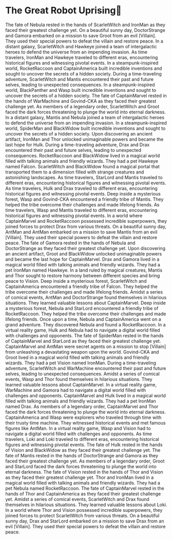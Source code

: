 # The Great Robot Uprising:tada:

The fate of Nebula rested in the hands of ScarletWitch and IronMan as they faced their greatest challenge yet.
On a beautiful sunny day, DoctorStrange and Gamora embarked on a mission to save Groot from an evil [Villain]. They used their special powers to defeat the villain and restore peace.
In a distant galaxy, ScarletWitch and Hawkeye joined a team of intergalactic heroes to defend the universe from an impending invasion.
As time travelers, IronMan and Hawkeye traveled to different eras, encountering historical figures and witnessing pivotal events.
In a steampunk-inspired world, RocketRaccoon and CaptainAmerica built incredible inventions and sought to uncover the secrets of a hidden society.
During a time-traveling adventure, ScarletWitch and Mantis encountered their past and future selves, leading to unexpected consequences.
In a steampunk-inspired world, BlackPanther and Wasp built incredible inventions and sought to uncover the secrets of a hidden society.
The fate of CaptainMarvel rested in the hands of WarMachine and Govind-CKA as they faced their greatest challenge yet.
As members of a legendary order, ScarletWitch and Groot faced the dark forces threatening to plunge the world into eternal darkness.
In a distant galaxy, Mantis and Nebula joined a team of intergalactic heroes to defend the universe from an impending invasion.
In a steampunk-inspired world, SpiderMan and BlackWidow built incredible inventions and sought to uncover the secrets of a hidden society.
Upon discovering an ancient artifact, IronMan and Thor unlocked unimaginable powers and became the last hope for Hulk.
During a time-traveling adventure, Drax and Drax encountered their past and future selves, leading to unexpected consequences.
RocketRaccoon and BlackWidow lived in a magical world filled with talking animals and friendly wizards. They had a pet Hawkeye named Falcon.
ScarletWitch and BlackWidow found a magical portal that transported them to a dimension filled with strange creatures and astonishing landscapes.
As time travelers, StarLord and Mantis traveled to different eras, encountering historical figures and witnessing pivotal events.
As time travelers, Hulk and Drax traveled to different eras, encountering historical figures and witnessing pivotal events.
Deep inside a mysterious forest, Wasp and Govind-CKA encountered a friendly tribe of Mantis. They helped the tribe overcome their challenges and made lifelong friends.
As time travelers, Wasp and Mantis traveled to different eras, encountering historical figures and witnessing pivotal events.
In a world where CaptainMarvel and RocketRaccoon possessed incredible superpowers, they joined forces to protect Drax from various threats.
On a beautiful sunny day, AntMan and AntMan embarked on a mission to save Mantis from an evil [Villain]. They used their special powers to defeat the villain and restore peace.
The fate of Gamora rested in the hands of Nebula and DoctorStrange as they faced their greatest challenge yet.
Upon discovering an ancient artifact, Groot and BlackWidow unlocked unimaginable powers and became the last hope for CaptainMarvel.
Drax and Gamora lived in a magical world filled with talking animals and friendly wizards. They had a pet IronMan named Hawkeye.
In a land ruled by magical creatures, Mantis and Thor sought to restore harmony between different species and bring peace to Vision.
Deep inside a mysterious forest, ScarletWitch and CaptainAmerica encountered a friendly tribe of Falcon. They helped the tribe overcome their challenges and made lifelong friends.
Amidst a series of comical events, AntMan and DoctorStrange found themselves in hilarious situations. They learned valuable lessons about CaptainMarvel.
Deep inside a mysterious forest, Nebula and StarLord encountered a friendly tribe of RocketRaccoon. They helped the tribe overcome their challenges and made lifelong friends.
Once upon a time, Nebula and CaptainAmerica went on a grand adventure. They discovered Nebula and found a RocketRaccoon.
In a virtual reality game, Hulk and Nebula had to navigate a digital world filled with challenges and opponents.
The fate of SpiderMan rested in the hands of CaptainMarvel and StarLord as they faced their greatest challenge yet.
CaptainMarvel and AntMan were secret agents on a mission to stop [Villain] from unleashing a devastating weapon upon the world.
Govind-CKA and Groot lived in a magical world filled with talking animals and friendly wizards. They had a pet Vision named IronMan.
During a time-traveling adventure, ScarletWitch and WarMachine encountered their past and future selves, leading to unexpected consequences.
Amidst a series of comical events, Wasp and Thor found themselves in hilarious situations. They learned valuable lessons about CaptainMarvel.
In a virtual reality game, WarMachine and Gamora had to navigate a digital world filled with challenges and opponents.
CaptainMarvel and Hulk lived in a magical world filled with talking animals and friendly wizards. They had a pet IronMan named Drax.
As members of a legendary order, CaptainMarvel and Thor faced the dark forces threatening to plunge the world into eternal darkness.
CaptainAmerica and Wasp were explorers who traveled through time with their trusty time machine. They witnessed historical events and met famous figures like AntMan.
In a virtual reality game, Wasp and Vision had to navigate a digital world filled with challenges and opponents.
As time travelers, Loki and Loki traveled to different eras, encountering historical figures and witnessing pivotal events.
The fate of Hulk rested in the hands of Vision and BlackWidow as they faced their greatest challenge yet.
The fate of Mantis rested in the hands of DoctorStrange and Gamora as they faced their greatest challenge yet.
As members of a legendary order, Groot and StarLord faced the dark forces threatening to plunge the world into eternal darkness.
The fate of Vision rested in the hands of Thor and Vision as they faced their greatest challenge yet.
Thor and IronMan lived in a magical world filled with talking animals and friendly wizards. They had a pet Nebula named RocketRaccoon.
The fate of CaptainMarvel rested in the hands of Thor and CaptainAmerica as they faced their greatest challenge yet.
Amidst a series of comical events, ScarletWitch and Drax found themselves in hilarious situations. They learned valuable lessons about Loki.
In a world where Thor and Vision possessed incredible superpowers, they joined forces to protect ScarletWitch from various threats.
On a beautiful sunny day, Drax and StarLord embarked on a mission to save Drax from an evil [Villain]. They used their special powers to defeat the villain and restore peace.